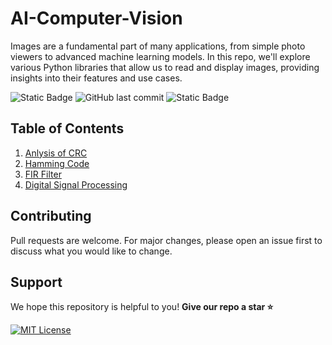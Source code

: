 # AI-Computer-Vision

Images are a fundamental part of many applications, from simple photo viewers to advanced machine learning models. In this repo, we'll explore various Python libraries that allow us to read and display images, providing insights into their features and use cases.

 ![Static Badge](https://img.shields.io/badge/AI_Computer_Vision-Jupyter_Notebook-orange) ![GitHub last commit](https://img.shields.io/github/last-commit/manulthanura/AI-Computer-Vision) ![Static Badge](https://img.shields.io/badge/License-Academic_Free_License_v3.0-blue)


## Table of Contents

01. [Anlysis of CRC](./Analysis%20of%20Cyclic%20Redundancy%20Check%20(CRC))
02. [Hamming Code](./Hamming%20Code/HammingCode.m)
03. [FIR Filter](./Finite%20Impulse%20Response/FIR.md)
04. [Digital Signal Processing](./Digital%20Signal%20Processing/)


## Contributing

Pull requests are welcome. For major changes, please open an issue first to discuss what you would like to change.


## Support

We hope this repository is helpful to you! **Give our repo a star :star:**

[![MIT License](https://img.shields.io/badge/Donate-Buy%20Me%20A%20Coffee-orange.svg?style=flat-square&logo=buymeacoffee)](https://www.buymeacoffee.com/manulthanura)